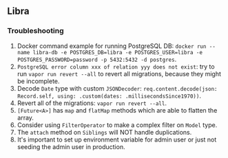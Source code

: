 ## Libra

### Troubleshooting
1. Docker command example for running PostgreSQL DB: `docker run --name libra-db -e POSTGRES_DB=libra -e POSTGRES_USER=libra -e POSTGRES_PASSWORD=password -p 5432:5432 -d postgres`.
2. `PostgreSQL error column xxx of relation yyy does not exist`: try to run `vapor run revert --all` to revert all migrations, because they might be incomplete.
3. Decode `Date` type with custom `JSONDecoder`: `req.content.decode(json: Record.self, using: .custom(dates: .millisecondsSince1970))`.
4. Revert all of the migrations: `vapor run revert --all`.
5. `[Future<A>]` has `map` and `flatMap` methods which are able to flatten the array.
6. Consider using `FilterOperator` to make a complex filter on `Model` type.
7. The `attach` method on `Siblings` will NOT handle duplications.
8. It's important to set up environment variable for admin user or just not seeding the admin user in production.
